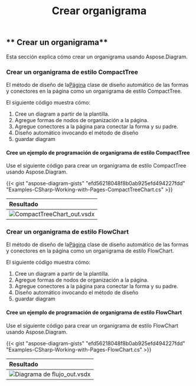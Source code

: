 ﻿---
title: Crear organigrama
type: docs
weight: 100
url: /es/net/create-organization-chart/
description: Esta sección explica cómo crear un organigrama usando Aspose.Diagram.
---
## ** Crear un organigrama**
Esta sección explica cómo crear un organigrama usando Aspose.Diagram.
### **Crear un organigrama de estilo CompactTree**
 El método de diseño de la[Página](http://www.aspose.com/api/net/diagram/aspose.diagram/page) clase de diseño automático de las formas y conectores en la página como un organigrama de estilo CompactTree.

El siguiente código muestra cómo:

1. Cree un diagram a partir de la plantilla.
1. Agregue formas de nodos de organización a la página.
1. Agregue conectores a la página para conectar la forma y su padre.
1. Diseño automático invocando el método de diseño
1. guardar diagram
#### **Cree un ejemplo de programación de organigrama de estilo CompactTree**
Use el siguiente código para crear un organigrama de estilo CompactTree usando Aspose.Diagram.

{{< gist "aspose-diagram-gists" "efd56218048f8b0ab925efd494227fdd" "Examples-CSharp-Working-with-Pages-CompactTreeChart.cs" >}}

|**Resultado**|
|:- |
|![CompactTreeChart_out.vsdx](CompactTreeChart.png)|

### **Crear un organigrama de estilo FlowChart**
 El método de diseño de la[Página](http://www.aspose.com/api/net/diagram/aspose.diagram/page) clase de diseño automático de las formas y conectores en la página como un organigrama de estilo FlowChart.

El siguiente código muestra cómo:

1. Cree un diagram a partir de la plantilla.
1. Agregue formas de nodos de organización a la página.
1. Agregue conectores a la página para conectar la forma y su padre.
1. Diseño automático invocando el método de diseño
1. guardar diagram
#### **Cree un ejemplo de programación de organigrama de estilo FlowChart**
Use el siguiente código para crear un organigrama de estilo FlowChart usando Aspose.Diagram.

{{< gist "aspose-diagram-gists" "efd56218048f8b0ab925efd494227fdd" "Examples-CSharp-Working-with-Pages-FlowChart.cs" >}}

|**Resultado**|
|:- |
|![Diagrama de flujo_out.vsdx](FlowChart.png)|
